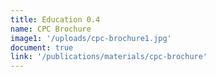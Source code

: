 ```yaml
---
title: Education 0.4
name: CPC Brochure
image1: '/uploads/cpc-brochure1.jpg'
document: true 
link: '/publications/materials/cpc-brochure'
---
```


